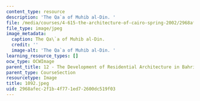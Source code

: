 ```yaml
---
content_type: resource
description: 'The Qa`a of Muhib al-Din. '
file: /media/courses/4-615-the-architecture-of-cairo-spring-2002/2968afec2f1b4f771ed72600dc519f03_1092.jpeg
file_type: image/jpeg
image_metadata:
  caption: The Qa\`a of Muhib al-Din.
  credit: ''
  image-alt: 'The Qa`a of Muhib al-Din. '
learning_resource_types: []
ocw_type: OCWImage
parent_title: 12 - The Development of Residential Architecture in Bahri Cairo
parent_type: CourseSection
resourcetype: Image
title: 1092.jpeg
uid: 2968afec-2f1b-4f77-1ed7-2600dc519f03
---
```

